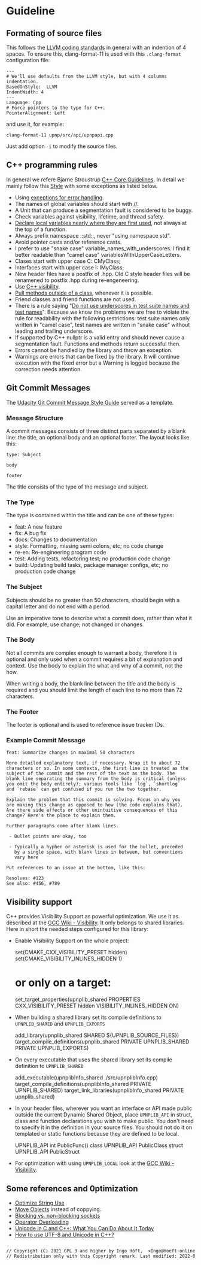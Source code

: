 # Guideline
## Formating of source files
This follows the [LLVM coding standards](https://llvm.org/docs/CodingStandards.html) in general with an indention of 4 spaces. To ensure this, clang-format-11 is used with this `.clang-format` configuration file:

    ---
    # We'll use defaults from the LLVM style, but with 4 columns indentation.
    BasedOnStyle:  LLVM
    IndentWidth: 4
    ---
    Language: Cpp
    # Force pointers to the type for C++.
    PointerAlignment: Left

and use it, for example:

    clang-format-11 upnp/src/api/upnpapi.cpp

Just add option `-i` to modify the source files.

## C++ programming rules
In general we refere Bjarne Stroustrup [C++ Core Guidelines](https://isocpp.github.io/CppCoreGuidelines/CppCoreGuidelines). In detail we mainly follow this [Style](https://lefticus.gitbooks.io/cpp-best-practices/content/03-Style.html) with some exceptions as listed below.

- Using [exceptions for error handling](https://www.acodersjourney.com/top-15-c-exception-handling-mistakes-avoid/).
- The names of global variables should start with //.
- A Unit that can produce a segmentation fault is considered to be buggy.
- Check variables against visibility, lifetime, and thread safety.
- [Declare local variables nearly where they are first used](https://isocpp.org/wiki/faq/coding-standards#declare-near-first-use), not always at the top of a function.
- Always prefix namespace ::std::, never "using namespace std".
- Avoid pointer casts and/or reference casts.
- I prefer to use "snake case" variable_names_with_underscores. I find it better readable than "camel case" variablesWithUpperCaseLetters.
- Clases start with upper case C: CMyClass;
- Interfaces start with upper case I: IMyClass;
- New header files have a postfix of .hpp. Old C style header files will be renamened to postfix .hpp during re-engeneering.
- Use [C++ visibility](https://stackoverflow.com/q/69890807/5014688).
- [Pull methods outside of a class](https://www.fluentcpp.com/2017/06/20/interface-principle-cpp/), whenever it is possible.
- Friend classes and friend functions are not used.
- There is a rule saying "[Do not use underscores in test suite names and test names](https://google.github.io/googletest/faq.html#why-should-test-suite-names-and-test-names-not-contain-underscore)". Because we know the problems we are free to violate the rule for readability with the following restrictions: test suite names only written in "camel case", test names are written in "snake case" without leading and trailing underscore.
- If supported by C++ nullptr is a valid entry and should never cause a segmentation fault. Functions and methods return successful then.
- Errors cannot be handled by the library and throw an exception.
- Warnings are errors that can be fixed by the library. It will continue execution with the fixed error but a Warning is logged because the correction needs attention.

## Git Commit Messages
The [Udacity Git Commit Message Style Guide](https://udacity.github.io/git-styleguide/) served as a template.

### Message Structure
A commit messages consists of three distinct parts separated by a blank line: the title, an optional body and an optional footer. The layout looks like this:

    type: Subject

    body

    footer

The title consists of the type of the message and subject.

### The Type
The type is contained within the title and can be one of these types:

- feat: A new feature
- fix: A bug fix
- docs: Changes to documentation
- style: Formatting, missing semi colons, etc; no code change
- re-en: Re-engineering program code
- test: Adding tests, refactoring test; no production code change
- build: Updating build tasks, package manager configs, etc; no production code change

### The Subject
Subjects should be no greater than 50 characters, should begin with a capital letter and do not end with a period.

Use an imperative tone to describe what a commit does, rather than what it did. For example, use change; not changed or changes.

### The Body
Not all commits are complex enough to warrant a body, therefore it is optional and only used when a commit requires a bit of explanation and context. Use the body to explain the what and why of a commit, not the how.

When writing a body, the blank line between the title and the body is required and you should limit the length of each line to no more than 72 characters.

### The Footer
The footer is optional and is used to reference issue tracker IDs.

### Example Commit Message
    feat: Summarize changes in maximal 50 characters

    More detailed explanatory text, if necessary. Wrap it to about 72
    characters or so. In some contexts, the first line is treated as the
    subject of the commit and the rest of the text as the body. The
    blank line separating the summary from the body is critical (unless
    you omit the body entirely); various tools like `log`, `shortlog`
    and `rebase` can get confused if you run the two together.

    Explain the problem that this commit is solving. Focus on why you
    are making this change as opposed to how (the code explains that).
    Are there side effects or other unintuitive consequences of this
    change? Here's the place to explain them.

    Further paragraphs come after blank lines.

     - Bullet points are okay, too

     - Typically a hyphen or asterisk is used for the bullet, preceded
       by a single space, with blank lines in between, but conventions
       vary here

    Put references to an issue at the bottom, like this:

    Resolves: #123
    See also: #456, #789

## Visibility support
C++ provides Visibility Support as powerful optimization. We use it as described at the [GCC Wiki - Visibility](https://gcc.gnu.org/wiki/Visibility). It only belongs to shared libraries. Here in short the needed steps configured for this library:
- Enable Visibility Support on the whole project:

    set(CMAKE_CXX_VISIBILITY_PRESET hidden)
    set(CMAKE_VISIBILITY_INLINES_HIDDEN 1)

    # or only on a target:
    set_target_properties(upnplib_shared PROPERTIES
            CXX_VISIBILITY_PRESET hidden
            VISIBILITY_INLINES_HIDDEN ON)

- When building a shared library set its compile definitions to `UPNPLIB_SHARED` and `UPNPLIB_EXPORTS`

    add_library(upnplib_shared SHARED
            ${UPNPLIB_SOURCE_FILES})
    target_compile_definitions(upnplib_shared
            PRIVATE UPNPLIB_SHARED
            PRIVATE UPNPLIB_EXPORTS)

- On every executable that uses the shared library set its compile definition to `UPNPLIB_SHARED`

    add_executable(upnplibInfo_shared
            ./src/upnplibInfo.cpp)
    target_compile_definitions(upnplibInfo_shared
            PRIVATE UPNPLIB_SHARED)
    target_link_libraries(upnplibInfo_shared
            PRIVATE upnplib_shared)

- In your header files, wherever you want an interface or API made public outside the current Dynamic Shared Object, place `UPNPLIB_API` in struct, class and function declarations you wish to make public. You don't need to specify it in the definition in your source files. You should not do it on templated or static functions because they are defined to be local.

    UPNPLIB_API int PublicFunc()
    class UPNPLIB_API PublicClass
    struct UPNPLIB_API PublicStruct

- For optimization with using `UPNPLIB_LOCAL` look at the [GCC Wiki - Visibility](https://gcc.gnu.org/wiki/Visibility).

## Some references and 0ptimization
- [Optimize String Use](https://www.oreilly.com/library/view/optimized-c/9781491922057/ch04.html)
- [ Move Objects](https://newbedev.com/is-std-vector-copying-the-objects-with-a-push-back) instead of coppying.
- [Blocking vs. non-blocking sockets](https://www.scottklement.com/rpg/socktut/nonblocking.html)
- [Operator Overloading](https://condor.depaul.edu/ntomuro/courses/262/notes/lecture3.html)
- [Unicode in C and C++: What You Can Do About It Today](https://www.cprogramming.com/tutorial/unicode.html)
- [How to use UTF-8 and Unicode in C++?](https://stackoverflow.com/questions/61977664/how-to-use-utf-8-and-unicode-in-c-how-big-is-c20-char8-t)

<pre><sup>
// Copyright (C) 2021 GPL 3 and higher by Ingo Höft,  &#60;Ingo&#64;Hoeft-online.de&#62;
// Redistribution only with this Copyright remark. Last modified: 2022-04-04
</sup></sup>
